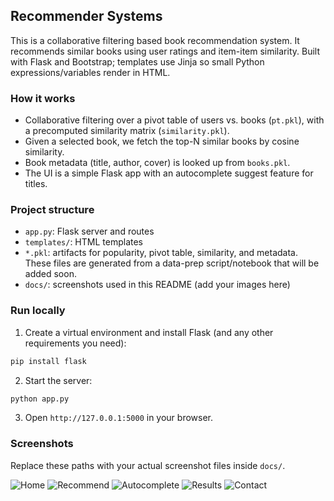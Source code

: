 ## Recommender Systems

This is a collaborative filtering based book recommendation system. It recommends similar books using user ratings and item-item similarity. Built with Flask and Bootstrap; templates use Jinja so small Python expressions/variables render in HTML.

### How it works
- Collaborative filtering over a pivot table of users vs. books (`pt.pkl`), with a precomputed similarity matrix (`similarity.pkl`).
- Given a selected book, we fetch the top-N similar books by cosine similarity.
- Book metadata (title, author, cover) is looked up from `books.pkl`.
- The UI is a simple Flask app with an autocomplete suggest feature for titles.

### Project structure
- `app.py`: Flask server and routes
- `templates/`: HTML templates
- `*.pkl`: artifacts for popularity, pivot table, similarity, and metadata. These files are generated from a data-prep script/notebook that will be added soon.
- `docs/`: screenshots used in this README (add your images here)

### Run locally
1. Create a virtual environment and install Flask (and any other requirements you need):
```bash
pip install flask
```
2. Start the server:
```bash
python app.py
```
3. Open `http://127.0.0.1:5000` in your browser.

### Screenshots
Replace these paths with your actual screenshot files inside `docs/`.

![Home](docs/home.png)
![Recommend](docs/recommend.png)
![Autocomplete](docs/autocomplete.png)
![Results](docs/results.png)
![Contact](docs/contact.png)


